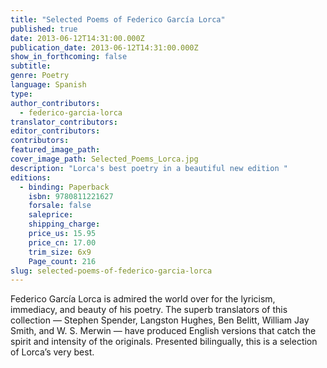 ```yaml
---
title: "Selected Poems of Federico García Lorca"
published: true
date: 2013-06-12T14:31:00.000Z
publication_date: 2013-06-12T14:31:00.000Z
show_in_forthcoming: false
subtitle:
genre: Poetry
language: Spanish
type:
author_contributors:
  - federico-garcia-lorca
translator_contributors:
editor_contributors:
contributors:
featured_image_path:
cover_image_path: Selected_Poems_Lorca.jpg
description: "Lorca's best poetry in a beautiful new edition "
editions:
  - binding: Paperback
    isbn: 9780811221627
    forsale: false
    saleprice:
    shipping_charge:
    price_us: 15.95
    price_cn: 17.00
    trim_size: 6x9
    Page_count: 216
slug: selected-poems-of-federico-garcia-lorca
---
```


Federico García Lorca is admired the world over for the lyricism, immediacy, and beauty of his poetry. The superb translators of this collection — Stephen Spender, Langston Hughes, Ben Belitt, William Jay Smith, and W. S. Merwin — have produced English versions that catch the spirit and intensity of the originals. Presented bilingually, this is a selection of Lorca’s very best.

